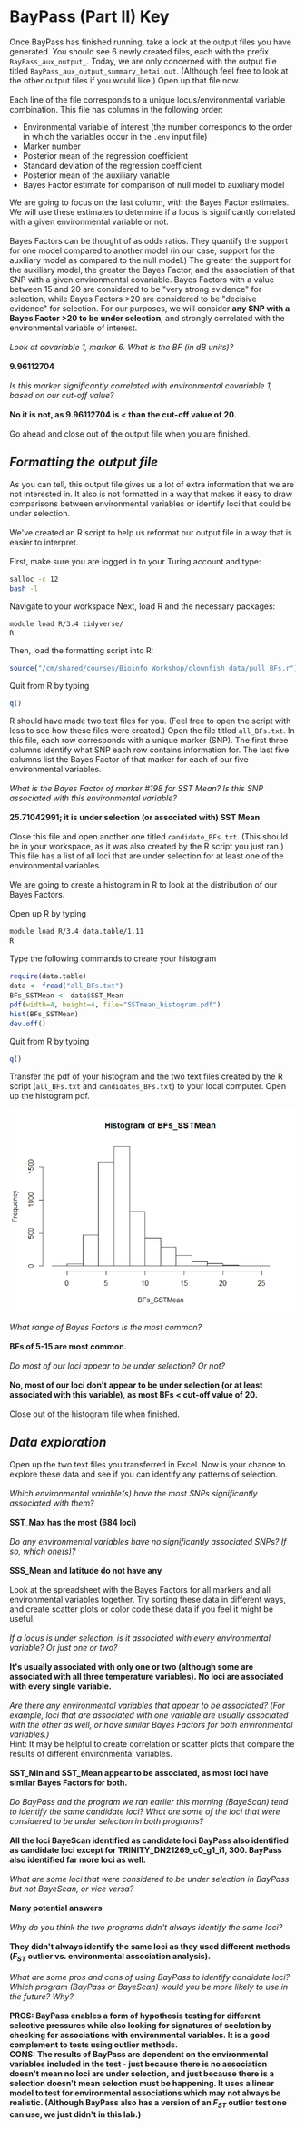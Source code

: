 BayPass (Part II) Key
================

Once BayPass has finished running, take a look at the output files you have generated. You should see 6 newly created files, each with the prefix `BayPass_aux_output_`. Today, we are only concerned with the output file titled `BayPass_aux_output_summary_betai.out`. (Although feel free to look at the other output files if you would like.) Open up that file now.
\
\
Each line of the file corresponds to a unique locus/environmental variable combination. This file has columns in the following order:

-   Environmental variable of interest (the number corresponds to the order in which the variables occur in the `.env` input file)
-   Marker number
-   Posterior mean of the regression coefficient
-   Standard deviation of the regression coefficient
-   Posterior mean of the auxiliary variable
-   Bayes Factor estimate for comparison of null model to auxiliary model

We are going to focus on the last column, with the Bayes Factor estimates. We will use these estimates to determine if a locus is significantly correlated with a given environmental variable or not.
\
\
Bayes Factors can be thought of as odds ratios. They quantify the support for one model compared to another model (in our case, support for the auxiliary model as compared to the null model.) The greater the support for the auxiliary model, the greater the Bayes Factor, and the association of that SNP with a given environmental covariable. Bayes Factors with a value between 15 and 20 are considered to be "very strong evidence" for selection, while Bayes Factors &gt;20 are considered to be "decisive evidence" for selection. For our purposes, we will consider **any SNP with a Bayes Factor &gt;20 to be under selection**, and strongly correlated with the environmental variable of interest.
\
\
*Look at covariable 1, marker 6. What is the BF (in dB units)?*
\
\
**9.96112704**
\
\
*Is this marker significantly correlated with environmental covariable 1, based on our cut-off value?*
\
\
**No it is not, as 9.96112704 is &lt; than the cut-off value of 20.**
\
\
Go ahead and close out of the output file when you are finished.

***Formatting the output file***
--------------------------------

As you can tell, this output file gives us a lot of extra information that we are not interested in. It also is not formatted in a way that makes it easy to draw comparisons between environmental variables or identify loci that could be under selection.
\
\
We've created an R script to help us reformat our output file in a way that is easier to interpret.
\
\
First, make sure you are logged in to your Turing account and type:

``` bash
salloc -c 12
bash -l
```

Navigate to your workspace Next, load R and the necessary packages:

``` bash
module load R/3.4 tidyverse/
R
```

Then, load the formatting script into R:

``` r
source("/cm/shared/courses/Bioinfo_Workshop/clownfish_data/pull_BFs.r")
```

Quit from R by typing

``` r
q()
```

R should have made two text files for you. (Feel free to open the script with less to see how these files were created.) Open the file titled `all_BFs.txt`. In this file, each row corresponds with a unique marker (SNP). The first three columns identify what SNP each row contains information for. The last five columns list the Bayes Factor of that marker for each of our five environmental variables.
\
\
*What is the Bayes Factor of marker \#198 for SST Mean? Is this SNP associated with this environmental variable?*
\
\
**25.71042991; it is under selection (or associated with) SST Mean**
\
\
Close this file and open another one titled `candidate_BFs.txt`. (This should be in your workspace, as it was also created by the R script you just ran.) This file has a list of all loci that are under selection for at least one of the environmental variables.
\
\
We are going to create a histogram in R to look at the distribution of our Bayes Factors.
\
\
Open up R by typing

``` bash
module load R/3.4 data.table/1.11
R
```

Type the following commands to create your histogram

``` r
require(data.table)
data <- fread("all_BFs.txt")
BFs_SSTMean <- data$SST_Mean
pdf(width=4, height=4, file="SSTmean_histogram.pdf")
hist(BFs_SSTMean)
dev.off()
```

Quit from R by typing

``` r
q()
```

Transfer the pdf of your histogram and the two text files created by the R script (`all_BFs.txt` and `candidates_BFs.txt`) to your local computer. Open up the histogram pdf. 

<img src="Plots/SSTmean_histogram.png" />

*What range of Bayes Factors is the most common?*
\
\
**BFs of 5-15 are most common.**
\
\
*Do most of our loci appear to be under selection? Or not?*
\
\
**No, most of our loci don't appear to be under selection (or at least associated with this variable), as most BFs &lt; cut-off value of 20.**
\
\
Close out of the histogram file when finished.

***Data exploration***
----------------------

Open up the two text files you transferred in Excel. Now is your chance to explore these data and see if you can identify any patterns of selection.
\
\
*Which environmental variable(s) have the most SNPs significantly associated with them?*
\
\
**SST\_Max has the most (684 loci)**
\
\
*Do any environmental variables have no significantly associated SNPs? If so, which one(s)?*
\
\
**SSS\_Mean and latitude do not have any**
\
\
Look at the spreadsheet with the Bayes Factors for all markers and all environmental variables together. Try sorting these data in different ways, and create scatter plots or color code these data if you feel it might be useful.
\
\
*If a locus is under selection, is it associated with every environmental variable? Or just one or two?*
\
\
**It's usually associated with only one or two (although some are associated with all three temperature variables). No loci are associated with every single variable.**
\
\
*Are there any environmental variables that appear to be associated? (For example, loci that are associated with one variable are usually associated with the other as well, or have similar Bayes Factors for both environmental variables.)*
\
Hint: It may be helpful to create correlation or scatter plots that compare the results of different environmental variables.
\
\
**SST\_Min and SST\_Mean appear to be associated, as most loci have similar Bayes Factors for both.**
\
\
*Do BayPass and the program we ran earlier this morning (BayeScan) tend to identify the same candidate loci? What are some of the loci that were considered to be under selection in both programs?*
\
\
**All the loci BayeScan identified as candidate loci BayPass also identified as candidate loci except for TRINITY\_DN21269\_c0\_g1\_i1, 300. BayPass also identified far more loci as well.**
\
\
*What are some loci that were considered to be under selection in BayPass but not BayeScan, or vice versa?*
\
\
**Many potential answers**
\
\
*Why do you think the two programs didn't always identify the same loci?*
\
\
**They didn't always identify the same loci as they used different methods (*F*<sub>*ST*</sub> outlier vs. environmental association analysis).**
\
\
*What are some pros and cons of using BayPass to identify candidate loci? Which program (BayPass or BayeScan) would you be more likely to use in the future? Why?*
\
\
**PROS: BayPass enables a form of hypothesis testing for different selective pressures while also looking for signatures of seelction by checking for associations with environmental variables. It is a good complement to tests using outlier methods.**
\
**CONS: The results of BayPass are dependent on the environmental variables included in the test - just because there is no association doesn't mean no loci are under selection, and just because there is a selection doesn't mean selection must be happening. It uses a linear model to test for environmental associations which may not always be realistic. (Although BayPass also has a version of an *F*<sub>*ST*</sub> outlier test one can use, we just didn't in this lab.)**